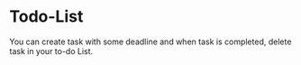 # Todo-List

You can create task with some deadline and when task is completed, delete task in your to-do List.
